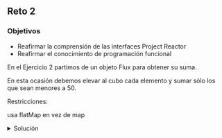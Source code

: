 ## Reto 2

### Objetivos
* Reafirmar la comprensión de las interfaces Project Reactor 
* Reafirmar el conocimiento de programación funcional

En el Ejercicio 2 partimos de un objeto Flux<Integer> para obtener su suma.

En esta ocasión debemos elevar al cubo cada elemento y sumar sólo los que sean menores a 50.

Restricciones:

usa flatMap en vez de map

<details>
  <summary>Solución</summary>

  <ol>
      <li>Agrega una nueva prueba como se muestra<li>
         <img src="img/figura01.png" alt="Nueva prueba"/>
      <li>Agrega el siguiente método a la clase Ejemplo1</li>
         <img src="img/figura02.png" alt="Método"/>
      <li>Vuelve a ejecutar la prueba</li>
  </ol>

<p>
.flatMap tiene dos casos de uso generales:

<ol>
<li>Cuando se desea procesar el stream/flux en paralelo</li>
<li>Cuando cada valor puede generar varios valores más (expansion de la lista)</li>
</ol>

Ten en cuenta que flatMap procesa en paralelo, por lo que el resultado final debe ser independiente del orden de ejecución de las operaciones/funciones (deben ser funciones puras).
</p>


</details>
